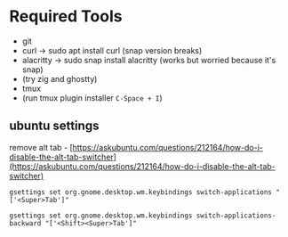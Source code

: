 # Required Tools

- git
- curl -> sudo apt install curl (snap version breaks)
- alacritty -> sudo snap install alacritty (works but worried because it's snap)
- (try zig and ghostty)
- tmux
- (run tmux plugin installer `C-Space + I`)

## ubuntu settings

remove alt tab - [https://askubuntu.com/questions/212164/how-do-i-disable-the-alt-tab-switcher](https://askubuntu.com/questions/212164/how-do-i-disable-the-alt-tab-switcher)

`gsettings set org.gnome.desktop.wm.keybindings switch-applications "['<Super>Tab']"`

`gsettings set org.gnome.desktop.wm.keybindings switch-applications-backward "['<Shift><Super>Tab']"`
